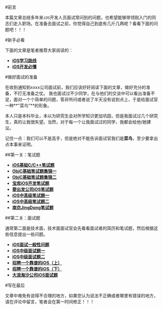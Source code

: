 
#前言

本篇文章总结多年来`iOS`开发人员面试常问到的问题，也希望能够带领刚入门的同志们走入职场。在准备去面试之前，你觉得自己到底有几斤几两呢？看看下面的问题吧！！！

#新手必看

下面的文章是笔者推荐大家阅读的：

* **[iOS学习路线](http://www.henishuo.com/ios-study-route/)**
* **[iOS开发必懂](http://www.henishuo.com/ios-develop-must-know/)**

#做好面试的准备

在收到通知到xxxx公司面试前，我们应该好好阅读下面的文章，做好充分的准备，不打无准备之仗。
我也面试过不少同学，在与他们的交谈中可以看出准备不足，面对一个个简单的问题，答非所问或者说了半天没有说到点上，于是给面试官一种**"菜鸟"**的形象。

本人只是本科毕业，本以为研究生会对所学知识更加巩固，但是我面试过几个研究生，真的让我很失望。当然，对于每一个让我面试过的同学，我都会给他/她建议。

记住一点：我们可以不是高手，但是绝对不能告诉面试官我们是**菜鸟**，至少要拿出点本事来证明。

##第一关：笔试题

* **[iOS基础C/C++笔试题](http://www.henishuo.com/ios-c-cpp-interview/)**
* **[ObjC基础笔试题集锦一](http://www.henishuo.com/objective-c-base-interview/)**
* **[ObjC基础笔试题集锦二](http://www.henishuo.com/objc-interview-two/)**
* **[宝库iOS开发笔试题](http://www.henishuo.com/ios-baoku-interview-questions/)**
* **[要出发公司iOS笔试题](http://www.henishuo.com/ios-needgo-interview/)**
* **[iOS中高级笔试题一](http://www.henishuo.com/ios-middle-interview-one/)**
* **[iOS中高级笔试题二](http://www.henishuo.com/ios-middle-hight-interview-two/)**
* **[南京JingDong笔试题](http://www.henishuo.com/nanjing-jingdong-interview/)**

##第二关：面试题

通常第二面是技术面，技术面面试官会先看看面试者的简历和笔试题，然后根据这些信息提出一些问题。

* **[iOS面试一般性问题](http://www.henishuo.com/ios-interview-common-question/)**
* **[iOS中级面试题一](http://www.henishuo.com/ios-middle-interview-questions-one/)**
* **[iOS中级面试题二](http://www.henishuo.com/ios-interview-middle-two/)**
* **[招聘一个靠谱的iOS（上）](http://www.henishuo.com/interview-part-one/)**
* **[招聘一个靠谱的iOS（下）](http://www.henishuo.com/ios-interview-part-two/)**
* **[大浪淘沙公司iOS面试题](http://www.henishuo.com/ios-dalataosha-interview/)**


#写在最后

文章中难免有说得不合理的地方，如果您认为说法不正确或者哪里有错误的地方，请在评论中留言，笔者会在第一时间修正！！！

